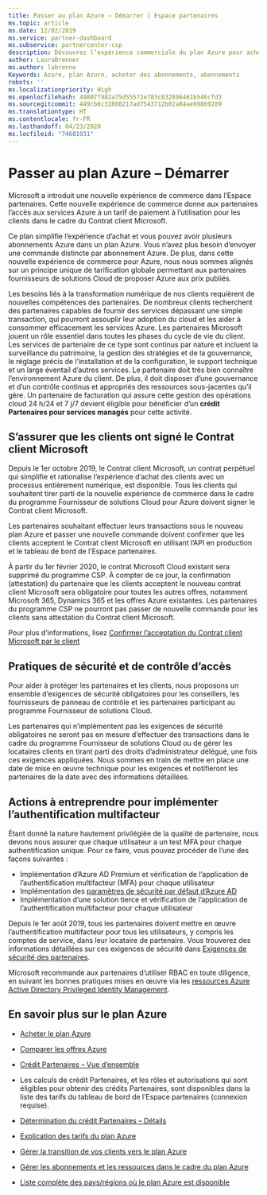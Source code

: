 ```yaml
---
title: Passer au plan Azure – Démarrer | Espace partenaires
ms.topic: article
ms.date: 12/02/2019
ms.service: partner-dashboard
ms.subservice: partnercenter-csp
description: Découvrez l’expérience commerciale du plan Azure pour acheter des services Azure au tarif du paiement à l’utilisation pour les clients. Découvrez également les nouvelles exigences de sécurité.
author: LauraBrenner
ms.author: labrenne
Keywords: Azure, plan Azure, acheter des abonnements, abonnements
robots: ''
ms.localizationpriority: High
ms.openlocfilehash: 49807f982a75d55572e783c832896461b546cfd3
ms.sourcegitcommit: 449cb8c32880217ad7543712b02a84ae69869289
ms.translationtype: HT
ms.contentlocale: fr-FR
ms.lasthandoff: 04/23/2020
ms.locfileid: "74681931"
---
```

# <a name="move-to-azure-plan---get-started"></a>Passer au plan Azure – Démarrer

Microsoft a introduit une nouvelle expérience de commerce dans l’Espace partenaires.  Cette nouvelle expérience de commerce donne aux partenaires l’accès aux services Azure à un tarif de paiement à l’utilisation pour les clients dans le cadre du Contrat client Microsoft.

Ce plan simplifie l’expérience d’achat et vous pouvez avoir plusieurs abonnements Azure dans un plan Azure. Vous n’avez plus besoin d’envoyer une commande distincte par abonnement Azure. De plus, dans cette nouvelle expérience de commerce pour Azure, nous nous sommes alignés sur un principe unique de tarification globale permettant aux partenaires fournisseurs de solutions Cloud de proposer Azure aux prix publiés.

Les besoins liés à la transformation numérique de nos clients requièrent de nouvelles compétences des partenaires. De nombreux clients recherchent des partenaires capables de fournir des services dépassant une simple transaction, qui pourront assouplir leur adoption du cloud et les aider à consommer efficacement les services Azure. Les partenaires Microsoft jouent un rôle essentiel dans toutes les phases du cycle de vie du client. Les services de partenaire de ce type sont continus par nature et incluent la surveillance du patrimoine, la gestion des stratégies et de la gouvernance, le réglage précis de l’installation et de la configuration, le support technique et un large éventail d’autres services. Le partenaire doit très bien connaître l’environnement Azure du client. De plus, il doit disposer d’une gouvernance et d’un contrôle continus et appropriés des ressources sous-jacentes qu’il gère. Un partenaire de facturation qui assure cette gestion des opérations cloud 24 h/24 et 7 j/7 devient éligible pour bénéficier d’un **crédit Partenaires pour services managés** pour cette activité.

## <a name="make-sure-your-customers-have-signed-the-microsoft-customer-agreement"></a>S’assurer que les clients ont signé le Contrat client Microsoft

Depuis le 1er octobre 2019, le Contrat client Microsoft, un contrat perpétuel qui simplifie et rationalise l’expérience d’achat des clients avec un processus entièrement numérique, est disponible. Tous les clients qui souhaitent tirer parti de la nouvelle expérience de commerce dans le cadre du programme Fournisseur de solutions Cloud pour Azure doivent signer le Contrat client Microsoft.

Les partenaires souhaitant effectuer leurs transactions sous le nouveau plan Azure et passer une nouvelle commande doivent confirmer que les clients acceptent le Contrat client Microsoft en utilisant l’API en production et le tableau de bord de l’Espace partenaires.

À partir du 1er février 2020, le contrat Microsoft Cloud existant sera supprimé du programme CSP. À compter de ce jour, la confirmation (attestation) du partenaire que les clients acceptent le nouveau contrat client Microsoft sera obligatoire pour toutes les autres offres, notamment Microsoft 365, Dynamics 365 et les offres Azure existantes. Les partenaires du programme CSP ne pourront pas passer de nouvelle commande pour les clients sans attestation du Contrat client Microsoft.

Pour plus d’informations, lisez [Confirmer l’acceptation du Contrat client Microsoft par le client](confirm-customer-agreement.md)

## <a name="security-and-access-control-practices"></a>Pratiques de sécurité et de contrôle d’accès

Pour aider à protéger les partenaires et les clients, nous proposons un ensemble d’exigences de sécurité obligatoires pour les conseillers, les fournisseurs de panneau de contrôle et les partenaires participant au programme Fournisseur de solutions Cloud.

Les partenaires qui n’implémentent pas les exigences de sécurité obligatoires ne seront pas en mesure d’effectuer des transactions dans le cadre du programme Fournisseur de solutions Cloud ou de gérer les locataires clients en tirant parti des droits d’administrateur délégué, une fois ces exigences appliquées. Nous sommes en train de mettre en place une date de mise en œuvre technique pour les exigences et notifieront les partenaires de la date avec des informations détaillées.

## <a name="actions-to-take-to-implement-mfa"></a>Actions à entreprendre pour implémenter l’authentification multifacteur

Étant donné la nature hautement privilégiée de la qualité de partenaire, nous devons nous assurer que chaque utilisateur a un test MFA pour chaque authentification unique. Pour ce faire, vous pouvez procéder de l’une des façons suivantes :

- Implémentation d’Azure AD Premium et vérification de l’application de l’authentification multifacteur (MFA) pour chaque utilisateur
- Implémentation des [paramètres de sécurité par défaut d’Azure AD](https://docs.microsoft.com/azure/active-directory/conditional-access/concept-conditional-access-security-defaults)
- Implémentation d’une solution tierce et vérification de l’application de l’authentification multifacteur pour chaque utilisateur

Depuis le 1er août 2019, tous les partenaires doivent mettre en œuvre l’authentification multifacteur pour tous les utilisateurs, y compris les comptes de service, dans leur locataire de partenaire. Vous trouverez des informations détaillées sur ces exigences de sécurité dans [Exigences de sécurité des partenaires](https://docs.microsoft.com/partner-center/partner-security-requirements).

Microsoft recommande aux partenaires d’utiliser RBAC en toute diligence, en suivant les bonnes pratiques mises en œuvre via les [ressources Azure Active Directory Privileged Identity Management](https://docs.microsoft.com/azure/active-directory/privileged-identity-management/pim-configure).

## <a name="read-more-about-the-azure-plan"></a>En savoir plus sur le plan Azure

- [Acheter le plan Azure](purchase-azure-plan.md)

- [Comparer les offres Azure](compare-azure-offers.md)

- [Crédit Partenaires – Vue d’ensemble](partner-earned-credit.md)

- Les calculs de crédit Partenaires, et les rôles et autorisations qui sont éligibles pour obtenir des crédits Partenaires, sont disponibles dans la liste des tarifs du tableau de bord de l’Espace partenaires (connexion requise).

- [Détermination du crédit Partenaires – Détails](partner-earned-credit-explanation.md)
- [Explication des tarifs du plan Azure](azure-plan-price-list.md)
- [Gérer la transition de vos clients vers le plan Azure](azure-plan-transition.md)
- [Gérer les abonnements et les ressources dans le cadre du plan Azure](azure-plan-manage.md)
- [Liste complète des pays/régions où le plan Azure est disponible](https://query.prod.cms.rt.microsoft.com/cms/api/am/binary/RE3QN0x)
